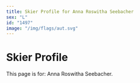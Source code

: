 ```yaml
---
title: Skier Profile for Anna Roswitha Seebacher
sex: "L"
id: "1497"
image: "/img/flags/aut.svg" 
---
```


# Skier Profile

This page is for: Anna Roswitha Seebacher.
    